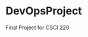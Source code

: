 # DevOpsProject
Final Project for CSCI 220

<!--  launching instance with aws using continuous deployment
aws ec2 run-instances -image-id ami- {find this on aws} use user data -->

